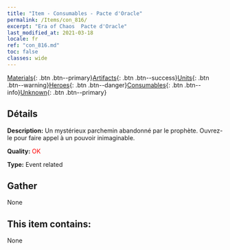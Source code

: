 ```yaml
---
title: "Item - Consumables - Pacte d'Oracle"
permalink: /Items/con_816/
excerpt: "Era of Chaos  Pacte d'Oracle"
last_modified_at: 2021-03-18
locale: fr
ref: "con_816.md"
toc: false
classes: wide
---
```

 [Materials](/fr/Items/){: .btn .btn--primary}[Artifacts](/fr/Items/Artifacts/){: .btn .btn--success}[Units](/fr/Items/Units/){: .btn .btn--warning}[Heroes](/fr/Items/Heroes/){: .btn .btn--danger}[Consumables](/fr/Items/Consumables/){: .btn .btn--info}[Unknown](/fr/Items/Unknown/){: .btn .btn--primary}

## Détails
 **Description:** Un mystérieux parchemin abandonné par le prophète. Ouvrez-le pour faire appel à un pouvoir inimaginable.

 **Quality:** <span style="color: #FF0000">OK</span>

 **Type:** Event related

## Gather

  None

## This item contains:

  None

